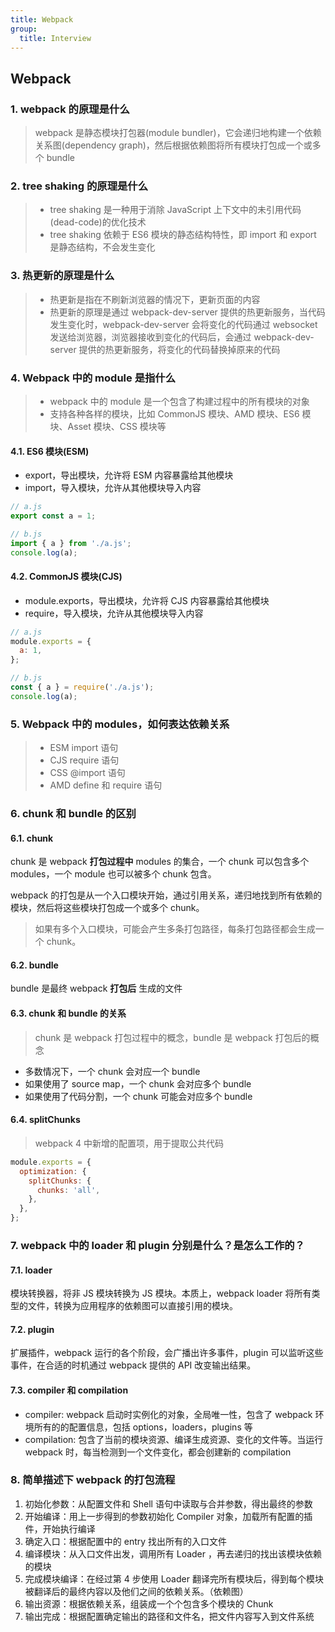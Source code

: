 ```yaml
---
title: Webpack
group:
  title: Interview
---
```


## Webpack

### 1. webpack 的原理是什么

> webpack 是静态模块打包器(module bundler)，它会递归地构建一个依赖关系图(dependency graph)，然后根据依赖图将所有模块打包成一个或多个 bundle

### 2. tree shaking 的原理是什么

> - tree shaking 是一种用于消除 JavaScript 上下文中的未引用代码(dead-code)的优化技术
> - tree shaking 依赖于 ES6 模块的静态结构特性，即 import 和 export 是静态结构，不会发生变化

### 3. 热更新的原理是什么

> - 热更新是指在不刷新浏览器的情况下，更新页面的内容
> - 热更新的原理是通过 webpack-dev-server 提供的热更新服务，当代码发生变化时，webpack-dev-server 会将变化的代码通过 websocket 发送给浏览器，浏览器接收到变化的代码后，会通过 webpack-dev-server 提供的热更新服务，将变化的代码替换掉原来的代码

### 4. Webpack 中的 module 是指什么

> - webpack 中的 module 是一个包含了构建过程中的所有模块的对象
> - 支持各种各样的模块，比如 CommonJS 模块、AMD 模块、ES6 模块、Asset 模块、CSS 模块等

#### 4.1. ES6 模块(ESM)

- export，导出模块，允许将 ESM 内容暴露给其他模块
- import，导入模块，允许从其他模块导入内容

```js
// a.js
export const a = 1;

// b.js
import { a } from './a.js';
console.log(a);
```

#### 4.2. CommonJS 模块(CJS)

- module.exports，导出模块，允许将 CJS 内容暴露给其他模块
- require，导入模块，允许从其他模块导入内容

```js
// a.js
module.exports = {
  a: 1,
};

// b.js
const { a } = require('./a.js');
console.log(a);
```

### 5. Webpack 中的 modules，如何表达依赖关系

> - ESM import 语句
> - CJS require 语句
> - CSS @import 语句
> - AMD define 和 require 语句

### 6. chunk 和 bundle 的区别

#### 6.1. chunk

chunk 是 webpack **打包过程中** modules 的集合，一个 chunk 可以包含多个 modules，一个 module 也可以被多个 chunk 包含。

webpack 的打包是从一个入口模块开始，通过引用关系，递归地找到所有依赖的模块，然后将这些模块打包成一个或多个 chunk。

> 如果有多个入口模块，可能会产生多条打包路径，每条打包路径都会生成一个 chunk。

#### 6.2. bundle

bundle 是最终 webpack **打包后** 生成的文件

#### 6.3. chunk 和 bundle 的关系

> chunk 是 webpack 打包过程中的概念，bundle 是 webpack 打包后的概念

- 多数情况下，一个 chunk 会对应一个 bundle
- 如果使用了 source map，一个 chunk 会对应多个 bundle
- 如果使用了代码分割，一个 chunk 可能会对应多个 bundle

#### 6.4. splitChunks

> webpack 4 中新增的配置项，用于提取公共代码

```js
module.exports = {
  optimization: {
    splitChunks: {
      chunks: 'all',
    },
  },
};
```

### 7. webpack 中的 loader 和 plugin 分别是什么？是怎么工作的？

#### 7.1. loader

模块转换器，将非 JS 模块转换为 JS 模块。本质上，webpack loader 将所有类型的文件，转换为应用程序的依赖图可以直接引用的模块。

#### 7.2. plugin

扩展插件，webpack 运行的各个阶段，会广播出许多事件，plugin 可以监听这些事件，在合适的时机通过 webpack 提供的 API 改变输出结果。

#### 7.3. compiler 和 compilation

- compiler: webpack 启动时实例化的对象，全局唯一性，包含了 webpack 环境所有的的配置信息，包括 options，loaders，plugins 等
- compilation: 包含了当前的模块资源、编译生成资源、变化的文件等。当运行 webpack 时，每当检测到一个文件变化，都会创建新的 compilation

### 8. 简单描述下 webpack 的打包流程

1. 初始化参数：从配置文件和 Shell 语句中读取与合并参数，得出最终的参数
2. 开始编译：用上一步得到的参数初始化 Compiler 对象，加载所有配置的插件，开始执行编译
3. 确定入口：根据配置中的 entry 找出所有的入口文件
4. 编译模块：从入口文件出发，调用所有 Loader ，再去递归的找出该模块依赖的模块
5. 完成模块编译：在经过第 4 步使用 Loader 翻译完所有模块后，得到每个模块被翻译后的最终内容以及他们之间的依赖关系。（依赖图）
6. 输出资源：根据依赖关系，组装成一个个包含多个模块的 Chunk
7. 输出完成：根据配置确定输出的路径和文件名，把文件内容写入到文件系统
